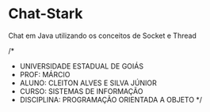 # Chat-Stark
Chat em Java utilizando os conceitos de Socket e Thread

/*
 * UNIVERSIDADE ESTADUAL DE GOIÁS
 * PROF: MÁRCIO
 * ALUNO: CLEITON ALVES E SILVA JÚNIOR
 * CURSO: SISTEMAS DE INFORMAÇÃO
 * DISCIPLINA: PROGRAMAÇÃO ORIENTADA A OBJETO
*/
